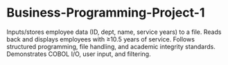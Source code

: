 # Business-Programming-Project-1
Inputs/stores employee data (ID, dept, name, service years) to a file. Reads back and displays employees with ≥10.5 years of service. Follows structured programming, file handling, and academic integrity standards. Demonstrates COBOL I/O, user input, and filtering.
